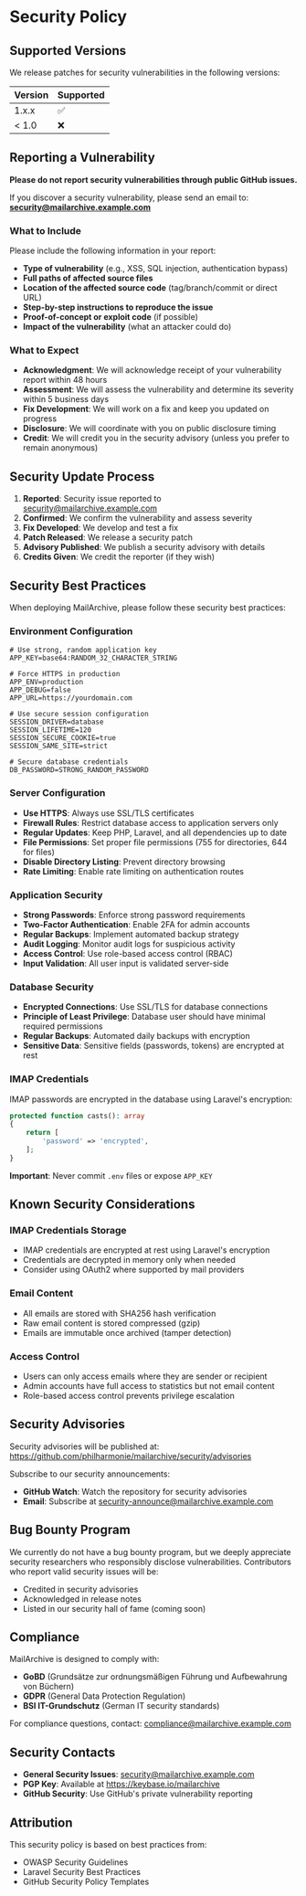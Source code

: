 # Security Policy

## Supported Versions

We release patches for security vulnerabilities in the following versions:

| Version | Supported          |
| ------- | ------------------ |
| 1.x.x   | :white_check_mark: |
| < 1.0   | :x:                |

## Reporting a Vulnerability

**Please do not report security vulnerabilities through public GitHub issues.**

If you discover a security vulnerability, please send an email to:
**security@mailarchive.example.com**

### What to Include

Please include the following information in your report:

- **Type of vulnerability** (e.g., XSS, SQL injection, authentication bypass)
- **Full paths of affected source files**
- **Location of the affected source code** (tag/branch/commit or direct URL)
- **Step-by-step instructions to reproduce the issue**
- **Proof-of-concept or exploit code** (if possible)
- **Impact of the vulnerability** (what an attacker could do)

### What to Expect

- **Acknowledgment**: We will acknowledge receipt of your vulnerability report within 48 hours
- **Assessment**: We will assess the vulnerability and determine its severity within 5 business days
- **Fix Development**: We will work on a fix and keep you updated on progress
- **Disclosure**: We will coordinate with you on public disclosure timing
- **Credit**: We will credit you in the security advisory (unless you prefer to remain anonymous)

## Security Update Process

1. **Reported**: Security issue reported to security@mailarchive.example.com
2. **Confirmed**: We confirm the vulnerability and assess severity
3. **Fix Developed**: We develop and test a fix
4. **Patch Released**: We release a security patch
5. **Advisory Published**: We publish a security advisory with details
6. **Credits Given**: We credit the reporter (if they wish)

## Security Best Practices

When deploying MailArchive, please follow these security best practices:

### Environment Configuration

```env
# Use strong, random application key
APP_KEY=base64:RANDOM_32_CHARACTER_STRING

# Force HTTPS in production
APP_ENV=production
APP_DEBUG=false
APP_URL=https://yourdomain.com

# Use secure session configuration
SESSION_DRIVER=database
SESSION_LIFETIME=120
SESSION_SECURE_COOKIE=true
SESSION_SAME_SITE=strict

# Secure database credentials
DB_PASSWORD=STRONG_RANDOM_PASSWORD
```

### Server Configuration

- **Use HTTPS**: Always use SSL/TLS certificates
- **Firewall Rules**: Restrict database access to application servers only
- **Regular Updates**: Keep PHP, Laravel, and all dependencies up to date
- **File Permissions**: Set proper file permissions (755 for directories, 644 for files)
- **Disable Directory Listing**: Prevent directory browsing
- **Rate Limiting**: Enable rate limiting on authentication routes

### Application Security

- **Strong Passwords**: Enforce strong password requirements
- **Two-Factor Authentication**: Enable 2FA for admin accounts
- **Regular Backups**: Implement automated backup strategy
- **Audit Logging**: Monitor audit logs for suspicious activity
- **Access Control**: Use role-based access control (RBAC)
- **Input Validation**: All user input is validated server-side

### Database Security

- **Encrypted Connections**: Use SSL/TLS for database connections
- **Principle of Least Privilege**: Database user should have minimal required permissions
- **Regular Backups**: Automated daily backups with encryption
- **Sensitive Data**: Sensitive fields (passwords, tokens) are encrypted at rest

### IMAP Credentials

IMAP passwords are encrypted in the database using Laravel's encryption:

```php
protected function casts(): array
{
    return [
        'password' => 'encrypted',
    ];
}
```

**Important**: Never commit `.env` files or expose `APP_KEY`

## Known Security Considerations

### IMAP Credentials Storage

- IMAP credentials are encrypted at rest using Laravel's encryption
- Credentials are decrypted in memory only when needed
- Consider using OAuth2 where supported by mail providers

### Email Content

- All emails are stored with SHA256 hash verification
- Raw email content is stored compressed (gzip)
- Emails are immutable once archived (tamper detection)

### Access Control

- Users can only access emails where they are sender or recipient
- Admin accounts have full access to statistics but not email content
- Role-based access control prevents privilege escalation

## Security Advisories

Security advisories will be published at:
https://github.com/philharmonie/mailarchive/security/advisories

Subscribe to our security announcements:
- **GitHub Watch**: Watch the repository for security advisories
- **Email**: Subscribe at security-announce@mailarchive.example.com

## Bug Bounty Program

We currently do not have a bug bounty program, but we deeply appreciate security researchers who responsibly disclose vulnerabilities. Contributors who report valid security issues will be:

- Credited in security advisories
- Acknowledged in release notes
- Listed in our security hall of fame (coming soon)

## Compliance

MailArchive is designed to comply with:

- **GoBD** (Grundsätze zur ordnungsmäßigen Führung und Aufbewahrung von Büchern)
- **GDPR** (General Data Protection Regulation)
- **BSI IT-Grundschutz** (German IT security standards)

For compliance questions, contact: compliance@mailarchive.example.com

## Security Contacts

- **General Security Issues**: security@mailarchive.example.com
- **PGP Key**: Available at https://keybase.io/mailarchive
- **GitHub Security**: Use GitHub's private vulnerability reporting

## Attribution

This security policy is based on best practices from:
- OWASP Security Guidelines
- Laravel Security Best Practices
- GitHub Security Policy Templates
